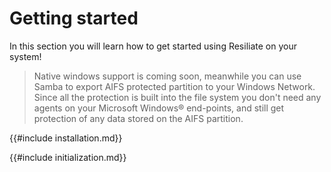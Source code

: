 # Getting started

In this section you will learn how to get started using Resiliate
on your system!

> Native windows support is coming soon, meanwhile you can use Samba to
export AIFS protected partition to your Windows Network. Since all the
protection is built into the file system you don't need any agents on
your Microsoft Windows® end-points, and still get protection of any
data stored on the AIFS partition.

{{#include installation.md}}

{{#include initialization.md}}
